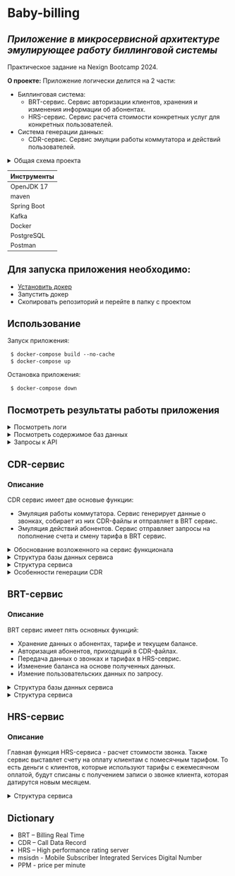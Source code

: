 # Baby-billing
## _Приложение в микросервисной архитектуре эмулирующее работу биллинговой системы_
Практическое задание на Nexign Bootcamp 2024. <br>

**О проекте:** Приложение логически делится на 2 части:
* Биллинговая система:
	* BRT-сервис. Сервис авторизации клиентов, хранения и изменения информации об абонентах.
	* HRS-сервис. Сервис расчета стоимости конкретных услуг для конкретных пользователей.
* Система генерации данных:
	* CDR-сервис. Сервис эмулции работы коммутатора и действий пользователей.
<details>
<summary>Общая схема проекта</summary>
	<p>CDR-сервис передает файлы в BRT-сервис через брокер сообщений, однако запросы на изменение тарифа или пополнение счета посылает напрямую. Также вместе с проектом поднимается pgAdmin.</p>
	<img src="https://raw.githubusercontent.com/IvanCherep/baby-billing/screenshots/images/application_schema.png" alt="Схема проекта">
</details>

| Инструменты |
| ------ |
| OpenJDK 17 |
| maven |
| Spring Boot |
| Kafka |
| Docker |
| PostgreSQL |
| Postman |

## Для запуска приложения необходимо:
* [Установить докер](https://docs.docker.com/get-docker/)
* Запустить докер
* Скопировать репозиторий и перейте в папку с проектом

## Использование

Запуск приложения:
```shell
 $ docker-compose build --no-cache
 $ docker-compose up
```

Остановка приложения:
```shell
 $ docker-compose down
```

## Посмотреть результаты работы приложения
<details>
<summary>Посмотреть логи</summary>
	<br>
	<p> В проекте логируется основная информация о работе системы. А именно: </p>
	<ul>
		<li> Создание нового cdr-файла </li>
		<li> Отправка cdr-файла в brt-сервис </li>
		<li> Получение cdr-файла в brt-сервисе </li>
		<li> Информация о пополнение баланса абонента </li>
		<li> Информация о изменении тарифа абонента </li>
	</ul>
	Пример:
	<img src="https://raw.githubusercontent.com/IvanCherep/baby-billing/screenshots/images/logs_example.png" alt="Пример логов">
	
</details>

<details>
<summary>Посмотреть содержимое баз данных</summary>
	<br>
	<p>Для просмотра содержимого баз данных вместе с проектом подниматеся pgAdmin.</p>
	<p>Для доступа к базам данных через pgAdmin необходимо:</p>
	<ul>
		<li> Перейти по адресу localhost:5050 </li>
		<li> Авторизоваться </li>
		<ul>
			<li> Логин: admin@admin.com </li>
			<li> Пароль: password </li>
		</ul>
		<li> Добавить базу даннух CDR сервиса </li>
		<ul>
			<li> Add New Server </li>
			<li> General -> Name: cdr-service </li>
			<li> Connection -> Host name/address: cdr-service_db </li>
			<li> Connection -> Port: 5432 </li>
			<li> Connection -> Maintenance database: postgres </li>
			<li> Connection -> Username: postgres </li>
			<li> Connection -> Password: changemeinprod! </li>
		</ul>
		<li> Добавить базу данных BRT сервиса </li>
		<ul>
			<li> Add New Server </li>
			<li> General -> Name: brt-service </li>
			<li> Connection -> Host name/address: brt-service_db </li>
			<li> Connection -> Port: 5432 </li>
			<li> Connection -> Maintenance database: postgres </li>
			<li> Connection -> Username: postgres </li>
			<li> Connection -> Password: changemeinprod! </li>
		</ul>
  	</ul>
   	<p>Теперь вы можете просматривать содержимое баз данных cdr-сервиса и brt-сервиса. Для просмтра содержимого необходимо открыть Server(2)->cdr-service->Database(1)->postgres->Schemas(1)->public->Tables(2) или Serverы(2)->brt-service->Database(1)->postgres->Schemas(1)->public->Tables(3) соответственно. </p>
	<p>Посмотрим содержимое таблицы msisdns в brt-service. Как видно, только 1 клиент имеет положительный баланс. Это отличиный повод написать сервис, который будет присылать клиентам с отрицательным балансом уведомление о том, что необходимо пополнить счет.</p>
	<img src="https://raw.githubusercontent.com/IvanCherep/baby-billing/screenshots/images/brt-service_db_msisdns_table.png" alt="Содержимое таблицы msisdns">
	<p>Также, давайте посмотрим содержимое таблицы clients в brt-service:</p>
	<img src="https://raw.githubusercontent.com/IvanCherep/baby-billing/screenshots/images/brt-service_db_clients_table.png" alt="Содержимое таблицы clients">
</details>

<details>
<summary>Запросы к API</summary>
	<p>BRT-сервис</p>
	<ul>
		<li>Пополнение счета.</li>
		<ul>
			<li>Адрес сервиса localhost:8082</li>
			<li>PUT /pay/{msisdn}</li>
			<li>Content-Type: application/json</li>
			<li>Пример запроса через postman: <img src="https://raw.githubusercontent.com/IvanCherep/baby-billing/screenshots/images/pay_postman_example.png" alt="pay запрос через postman"></li>
		</ul>
		<li>Смена тарифа.</li>
		<ul>
			<li>Адрес сервиса localhost:8082</li>
			<li>POST /changeTariff</li>
			<li>Content-Type: application/json</li>
			<li>Как временное решение, вместо Spring Security, менеджерский логин и пароль отправляется в теле POST запроса. В дальнейших итерациях проекта, это первое, что нужно исправить.</li>
			<li>Пример запроса через postman: <img src="https://raw.githubusercontent.com/IvanCherep/baby-billing/screenshots/images/changeTariff_postman_example.png" alt="changeTariff запрос через postman"></li> 
		</ul>
	</ul>
	<p>HRS-сервис</p>
	<ul>
		<li>Расчет стоимости звонка.</li>
		<ul>
			<li>Адрес сервиса localhost:8083</li>
			<li>POST /calculate</li>
			<li>Content-Type: application/json</li>
			<li>Пример запроса через postman для 30 минутного звонка. Дата последней оплаты датируется прошлым месяцем, стоимость минуты звонка 1.5 у.е.: <img src="https://raw.githubusercontent.com/IvanCherep/baby-billing/screenshots/images/calculate_postman_example.png" alt="calculate запрос через postman"></li>
		</ul>
	</ul>
	<p>Для простоты проверки прикладываю тела к запросам:</p>
	<ul>
		<li>
			<p>PUT localhost:8082/pay/79212345678</p>
<code>{
    "msisdn": 79212345678,
    "money": 100
}</code>
		</li>
  		<li>
			<p>POST localhost:8082/changeTariff</p>
<code>{
    "login": "admin",
    "password": "admin",
    "msisdn": 79218740659,
    "tariffId": 12
}</code>
		</li>
		<li>
			<p>POST localhost:8083/calculate</p>
<code>{
    "msisdn": 79999999999,
    "startTime": 1715526000,
    "endTime": 1715527800,
    "pricePerMinute": 1.5,
    "clientRemainingMinutes": 20,
    "lastPaymentTimestamp": 1712935763,
    "tariffMonthlyFee": 100,
    "tariffMinutesPlan": 20
}</code>
		</li>
	</ul>
</details>


## CDR-сервис
### Описание
CDR сервис имеет две основые функции: <br>
* Эмуляция работы коммутатора. Сервис генерирует данные о звонках, собирает из них CDR-файлы и отправляет в BRT сервис.
* Эмуляция действий абонентов. Сервис отправляет запросы на пополнение счета и смену тарифа в BRT сервис.
<details>
<summary>Обоснование возложенного на сервис функционала</summary>
<p>Функция эмуляции работы коммутатора была заложена в ТЗ CDR-сервиса. В то время, как эмуляция действий абонентов (пополнение счета, смена тарифа), задавалась как общее требованиее к проекту. Мы четко решили, что данный функционал должен быть реализован в рамках одного сервиса, чтобы держать временную согласованность. То есть в том же таймлайне, когда клиенты совершают звонки, эти же клиенты пополняют свои счета и меняют тарифы. Однако, данный подход имеет последствия.</p>
<p>В частности, если смотреть на данные в реальном времени они могут быть искажены. Это происходит из-за использования брокера сообщений в качестве посредника в передаче CDR-файлов. То есть может произойти ситуация, когда пользователь совершил звонок, а после пополнил счет. Но с точки зрения BRT ситуация будет выглядить по другому, потому-что информация о пополнение счета приходит сразу, а информация о звонке должна пройти через несколько итераций (запись в файл, хранение файла, пока в нем не наберется нужное количество записей, ожидание файла в очереди на обработку).</p>
<p>Но такая несогласованнасть с пополнением счета является вполне терпимой. А вот операция с изменением тарифа может привести к гораздо более серьезным последствиям. Например, в случае с клиентом, который совершает звонок и сразу после меняет тариф, произойдет следующее: BRT-сервис сначала изменит тариф, и только через какое-то время обработает запись о звонке клиента. И получается, что данные о звонке в BRT-сервисе будут обработаны по данным нового тарифа, хотя фактически совершлались по условиям прошлого. Мы видим два возможных решения. До совершения звонка, запрашивать данные о тарифе пользователя и передовать их как информацию о звонке в CDR-файле, либо хранить историю изменения состояний абонетов в BRT-сервисе. В рамках данного проекта мы не реализовывали соответствующее решение и рассматриваем это как дальнейшую точку роста проекта.</p>
<p>Так же можно было бы рассмотреть включение генерации действий абонентов в рамки BRT-сервиса. Это решило бы вышеописанные проблемы. Но такое решение мы считаем губительным для дальнейшего развития проекта. Так как мы видим проект логически разделенным на две части: генерация и биллинговый система. И в теории, сервис генерации можно заменить на реальный коммутатор и реаальных пользователей, а биллинговый сервис оставить без изменений. В то время, как включение генерации действий абонентов в рамки биллинговой системы делают это невозможным.</p>
</details>

<details>
<summary>Структура базы данных сервиса</summary>
	<p> Таблица users имеет поле id, для того, чтобы упростить выбор случайного номера телефона из таблицы. Таблица transactions является служебной и используется для того, чтобы проверять правильность работы системы. Так, как обе таблицы являются служебными, было принятно решение, не связывать таблицу transactions с таблицей users при помощи внешних ключей.</p>
	<img src="https://raw.githubusercontent.com/IvanCherep/baby-billing/screenshots/images/cdr-service_db_structure.png" alt="Структура базы данных у BRT-сервиса">
</details>

<details>
<summary>Структура сервиса</summary>
<ul>
	<li> config </li>
	<ul>
		<li> KafkaConfig - Конфигурация для продюсера Kafka. </li>
		<li> MapSerializer - Преобразует объекты типа Map&ltString, byte[]&gt в последовательность байт. Используется в качестве VALUE_SERIALIZER_CLASS для конфигурации Apache Kafka.</li>
		<li> RestTemplateConfig - Создает бин RestTemplate. </li>
	</ul>
	<li> domain </li>
	<ul>
		<li> entities </li>
		<ul>
			<li> CDREntity - Сущность представляющая из себя запись о звонке.</li> 
			<li> UserEntity - Сущность представляющая из себя номер телефона вместе с id.</li>
		</ul>
		<li> AccountRefill - Данные для пополнения счета. </li>
		<li> ManagerWill - Данные для смены тарифа. </li>
	</ul>
	<li> mappers </li>
	<ul>
		<li> impl </li>
		<ul>
			<li> CDREntityStringMapperImpl - Пробразует CDREntity (без id) в строку и обратно.</li> 
		</ul>
		<li> Mapper&ltA, B&gt - Маппинг интерфейс. </li>
	</ul>
	<li> producer </li>
	<ul>
		<li> KafkaProducer - Продюсер сообщений Kafka.</li>
	</ul>
	<li> repoitories </li>
	<ul>
		<li> CDRRepository - Репозиторий для взаимодействия с таблицей, содержащий записи о звонках.</li>
		<li> UserRepository - Репозиторий для взаимодействия с таблицей, содержит номера телефонов клиентов.</li>
	</ul>
	<li> services </li>
	<ul>
		<li> AccountRefillGenerationService - Отправляет запросы в brt-севрис на пополнение всех клиентских счетов на сумму от 1 до 1000 у.е.</li>
		<li> ChangeTariffGenerationService - Выбирает от 1 до 3 случайных клиентов и отправляет запросы в brt-севрис на смену их тарифов.</li>
		<li> FileGenerator - Записыват переданные данные о звонках в файл. После того, как записей в файле становится 10, отправляет файл в FileToKafkaProducerTransfer, который в дальнейшем преобразует его в массив байтов.</li>
		<li> FileToKafkaProducerTransfer - Преобразует файл в массив байтов и отправлят его в Kafka продюсер.</li>
		<li> GeneratorService - Генерирует действия пользователей за 1 год. Сюда относится:</li>
  		<ul>
			<li>  Генерация записей о звонках абонентов и их передача в FileGenerator. </li>
			<li>  Ежемесячный вызов генераторов смены тарифа и пополненичй счета клиентов. </li>
		</ul>
	</ul>
	<li> CdrServiceApplication - запускает приложение.</li>
</ul>
</details>

<details>
<summary>Особенности генерации CDR</summary>
	<br>
	<p>Записи о звонках генерируются в одном потоке. Однако благодаря использованному алгоритму могут накладываться друг на друга, что делает записи не однородными.</p>
	<p>Алгоритм генерации:</p>
	<ul>
		<li> Время начала нового звонка = Время начало прошлого звонка + (Длительность прошлого звонка / 2) </li>
		<li> Время конца нового звонка = Время начала нового зконка + Случайное количество минут от 1 до 120 </li>
		<li> Важно! После формирования любой записи о звонке к времени начала следуюещго звонка с вероятностью 0.5 может прибавиться случайное количество минут от 1 до 1440</li>
	</ul>
</details>

## BRT-сервис
### Описание
BRT сервис имеет пять основных функций:
<ul>
	<li> Хранение данных о абонентах, тарифе и текущем балансе. </li>
	<li> Авторизация абонентов, приходящий в CDR-файлах. </li>
	<li> Передача данных о звонках и тарифах в HRS-севрис. </li>
	<li> Изменение баланса на основе полученных данных. </li>
	<li> Измение пользовательских данных по запросу. </li>
</ul>

<details>
<summary>Структура базы данных сервиса</summary>
	<img src="https://raw.githubusercontent.com/IvanCherep/baby-billing/screenshots/images/brt-service_db_structure.png" alt="Структура базы данных у BRT-сервиса">
</details>

<details>
<summary>Структура сервиса</summary>
<ul>
	<li> config </li>
	<ul>
		<li> KafkaConfig - Конфигурация для консьюмера Kafka. </li>
		<li> MapDeserializer - Преобразует массив байт в объект типа Map&ltString, byte[]&gt. Используется в качестве VALUE_DESERIALIZER_CLASS_CONFIG для конфигурации Apache Kafka.</li>
		<li> MapperConfig - Создает бин ModelMapper. </li>
		<li> RestTemplateConfig - Создает бин RestTemplate. </li>
	</ul>
	<li> consumer </li>
	<ul>
		<li> KafkaProducer - Консьюмер сообщений Kafka.</li>
	</ul>
	<li> controllers </li>
	<ul>
		<li> ClientController - Контроллер принимающий запросы от клиентов. На данный момент принимает только запрос на пополнение счета.</li>
		<li> ManagerController - Контроллер принимающий запросы от менеджеров. На данный момент принимает запросы на смену тарифа.</li>
	</ul>
	<li> domain </li>
	<ul>
		<li> dto </li>
		<ul>
			<li> ClientDto - DTO для клиентской сущности. </li> 
			<li> DataPlanDto - DTO для сущности тарифа. </li>
			<li> MsisdnDto - DTO для сущности номера телефона. </li>
		</ul>
		<li> entity </li>
		<ul>
			<li> ClientEntity - Сущность представляющая из себя данные о клиенте. </li> 
			<li> DataPlanEntity - Сущность представляющая из себя данные о тарифе. </li> 
			<li> MsisdnEntity - Сущность представляющая из себя данные о номере телефоне. </li>
		</ul>
		<li> AccountRefill - Данные для пополнения счета. </li>
		<li> CDR - Данные о звонке. </li>
		<li> ClientBill - Данные о списание денег и минут с клиента от HRS-сервиса. </li>
		<li> ClientCallData - Данные необходимые HRS-сервису для того, чтобы расчитать сколько денег и минут нужно списать с клиента. </li>
		<li> ManagerWill - Данные для смены тарифа. </li>
	</ul>
	<li> mappers </li>
	<ul>
		<li> impl </li>
		<ul>
			<li> CDRMapperImpl - Пробразует запись о звонке в строку и обратно.</li> 
			<li> ClientMapperImpl - Преобразует ClientEntity в ClientDto и обратно.</li> 
			<li> DataPlanMapperImpl - Преобразует DataPlanEntity в DataPlanDto и обратно.</li> 
			<li> MsisdnMapperImpl - Преобразует MsisdnEntity в MsisdnDto и обратно.</li> 
		</ul>
		<li> Mapper&ltA, B&gt - Маппинг интерфейс. </li>
	</ul>
	<li> repoitories </li>
	<ul>
		<li> ClientRepository - Репозиторий для взаимодействия с таблицей клиентов.</li>
		<li> DataPlanRepository - Репозиторий для взаимодействия с таблицей тарифов.</li>
		<li> MsisdnRepository - Репозиторий для взаимодействия с таблицей телефонных номеров и их характеристик.</li>
	</ul>
	<li> services </li>
	<ul>
		<li> BillingService - Сервис принимат запись о звонке, собират данные о клиенте, который совершившил звонок, и передает эти данные для оценки в HRS-сервис. На основе полученных данных изменяет баланс.</li>
		<li> CDRFileHandlerService - Считывает cdr-файл и все записи о звонках, которые относятся к клиентам нашего оператора передает в BillingService. </li>
		<li> ClientManagementService - Сервис выполняет все задачи переданные от клиентских и менеджерских контролллеров. </li>
	</ul>
	<li> BrtServiceApplication - Запускает приложение.</li>
</ul>
</details>

## HRS-сервис
### Описание
<p>Главная функция HRS-сервиса - расчет стоимости звонка. Также сервис выставлет счету на оплату клиентам с помесячным тарифом. То есть деньги с клиентов, которые используют тарифы с ежемесячном оплатой, будут списаны с получением записи о звонке клиента, которая датирутся новым месяцем.</p>
<details>
<summary>Структура сервиса</summary>
<ul>
	<li> controllers </li>
	<ul>
		<li> CustomersCallDataController - Контроллер принимат все необходимые для расчета стоимости звонка данные и возвращает стоимость звонка. </li>
	</ul>
	<li> domain </li>
	<ul>
		<li> ClientBill - Данные о списание денег и минут с клиента. </li>
		<li> ClientCallData - Данные необходимые сервису для того, чтобы расчитать сколько денег и минут нужно списать с клиента. </li>
	</ul>
	<li> services </li>
	<ul>
		<li> BillCalculationService - Сервис расчитывает стоимость звонка на основании полученных данных. </li>
	</ul>
	<li> HrsServiceApplication - Запускает приложение. </li>
</ul>
</details>

## Dictionary
* BRT – Billing Real Time
* CDR – Call Data Record
* HRS – High performance rating server
* msisdn  - Mobile Subscriber Integrated Services Digital Number
* PPM - price per minute
